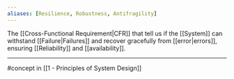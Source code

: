 ```yaml
---
aliases: [Resilience, Robustness, Antifragility]
---
```


The [[Cross-Functional Requirement|CFR]] that tell us if the [[System]] can withstand [[Failure|Failures]] and recover gracefully from [[error|errors]], ensuring [[Reliability]] and [[availability]].

---

#concept in [[1 - Principles of System Design]]
